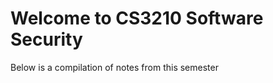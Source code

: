 <html>
<title> Software Security </title>

<h1> Welcome to CS3210 Software Security </h1>
<bdoy> Below is a compilation of notes from this semester</body>
</html>
